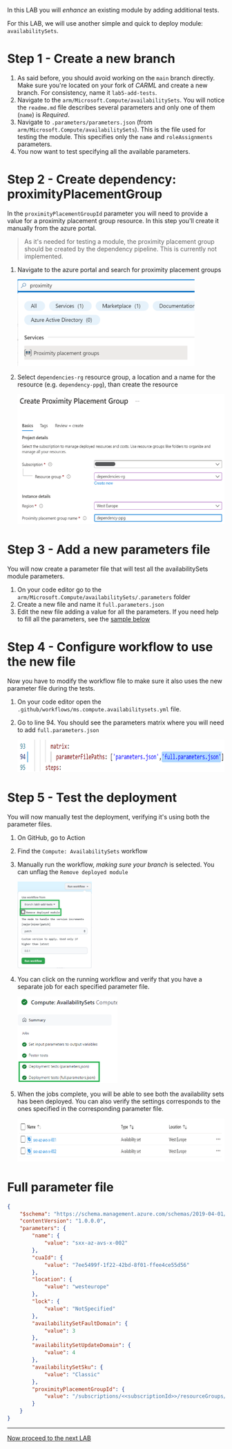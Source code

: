 In this LAB you will _enhance_ an existing module by adding additional tests.

For this LAB, we will use another simple and quick to deploy module: `availabilitySets`.

# Step 1 - Create a new branch

1. As said before, you should avoid working on the `main` branch directly. Make sure you're located on your fork of _CARML_ and create a new branch. For consistency, name it `lab5-add-tests`.
1. Navigate to the `arm/Microsoft.Compute/availabilitySets`. You will notice the `readme.md` file describes several parameters and only one of them (`name`) is _Required_.
1. Navigate to `.parameters/parameters.json` (from `arm/Microsoft.Compute/availabilitySets`). This is the file used for testing the module. This specifies only the `name` and `roleAssignments` parameters.
1. You now want to test specifying all the available parameters.

# Step 2 - Create dependency: proximityPlacementGroup

In the `proximityPlacementGroupId` parameter you will need to provide a value for a proximity placement group resource. In this step you'll create it manually from the azure portal.

> As it's needed for testing a module, the proximity placement group should be created by the dependency pipeline. This is currently not implemented.

1. Navigate to the azure portal and search for proximity placement groups

    <img src="./media/AddTest/proximity-placement-search.png" alt="Search for Proximity Placement" height="200">

1. Select `dependencies-rg` resource group, a location and a name for the resource (e.g. `dependency-ppg`), than create the resource

    <img src="./media/AddTest/proximity-placement-create.png" alt="Create Proximity Placement" height="300">

# Step 3 - Add a new parameters file

You will now create a parameter file that will test all the availabilitySets module parameters.

1. On your code editor go to the `arm/Microsoft.Compute/availabilitySets/.parameters` folder
1. Create a new file and name it `full.parameters.json`
1. Edit the new file adding a value for all the parameters. If you need help to fill all the parameters, see the [sample below](#Full-parameter-file)

# Step 4 - Configure workflow to use the new file

Now you have to modify the workflow file to make sure it also uses the new parameter file during the tests.

1. On your code editor open the `.github/workflows/ms.compute.availabilitysets.yml` file.
1. Go to line 94. You should see the parameters matrix where you will need to add `full.parameters.json`

    <img src="./media/AddTest/parameters-matrix.png" alt="Parameters matrix" height="75">

# Step 5 - Test the deployment

You will now manually test the deployment, verifying it's using both the parameter files.

1. On GitHub, go to Action
1. Find the `Compute: AvailabilitySets` workflow
1. Manually run the workflow, _making sure your branch_ is selected. You can unflag the `Remove deployed module`

    <img src="./media/AddTest/run-action.png" alt="2 parameters run action" height="200">

1. You can click on the running workflow and verify that you have a separate job for each specified parameter file.

    <img src="./media/AddTest/2-parameters-workflow-run.png" alt="Run with 2 parameters" height="200">

1. When the jobs complete, you will be able to see both the availability sets has been deployed. You can also verify the settings corresponds to the ones specified in the corresponding parameter file.

    <img src="./media/AddTest/2-availability-set.png" alt="2 availability sets" height="100">

# Full parameter file

```json
{
    "$schema": "https://schema.management.azure.com/schemas/2019-04-01/deploymentParameters.json#",
    "contentVersion": "1.0.0.0",
    "parameters": {
        "name": {
            "value": "sxx-az-avs-x-002"
        },
        "cuaId": {
            "value": "7ee5499f-1f22-42bd-8f01-ffee4ce55d56"
        },
        "location": {
            "value": "westeurope"
        },
        "lock": {
            "value": "NotSpecified"
        },
        "availabilitySetFaultDomain": {
            "value": 3
        },
        "availabilitySetUpdateDomain": {
            "value": 4
        },
        "availabilitySetSku": {
            "value": "Classic"
        },
        "proximityPlacementGroupId": {
            "value": "/subscriptions/<<subscriptionId>>/resourceGroups/dependencies-rg/providers/Microsoft.Compute/proximityPlacementGroups/dependency-ppg"
        }
    }
}
```

---

[Now proceed to the next LAB](./Lab%206%20-%20Publishing)
